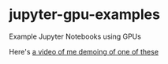 # jupyter-gpu-examples
Example Jupyter Notebooks using GPUs

Here's [a video of me demoing of one of these](https://youtu.be/z3JgKHmaDG4)
